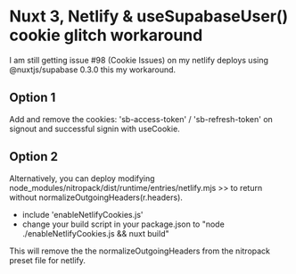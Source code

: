 # Nuxt 3, Netlify & useSupabaseUser() cookie glitch workaround

I am still getting issue #98 (Cookie Issues) on my netlify deploys using @nuxtjs/supabase 0.3.0 this my workaround.

## Option 1
Add and remove the cookies: 'sb-access-token' / 'sb-refresh-token' on signout and successful signin with useCookie.

## Option 2
Alternatively, you can deploy modifying node_modules/nitropack/dist/runtime/entries/netlify.mjs >> to return without normalizeOutgoingHeaders(r.headers).

- include 'enableNetlifyCookies.js'
- change your build script in your package.json to  "node ./enableNetlifyCookies.js && nuxt build"

This will remove the the normalizeOutgoingHeaders from the nitropack preset file for netlify.
